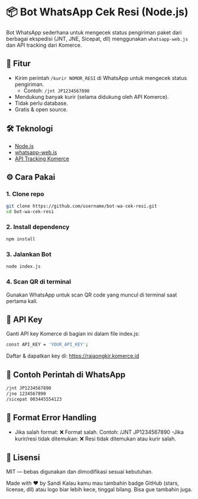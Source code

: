 # 📦 Bot WhatsApp Cek Resi (Node.js)

Bot WhatsApp sederhana untuk mengecek status pengiriman paket dari berbagai ekspedisi (JNT, JNE, Sicepat, dll) menggunakan `whatsapp-web.js` dan API tracking dari Komerce.

## 🚀 Fitur

- Kirim perintah `/kurir NOMOR_RESI` di WhatsApp untuk mengecek status pengiriman.
  - Contoh: `/jnt JP1234567890`
- Mendukung banyak kurir (selama didukung oleh API Komerce).
- Tidak perlu database.
- Gratis & open source.

## 🛠️ Teknologi

- [Node.js](https://nodejs.org/)
- [whatsapp-web.js](https://github.com/pedroslopez/whatsapp-web.js)
- [API Tracking Komerce](https://rajaongkir.komerce.id/api/v1/track/waybill)

## ⚙️ Cara Pakai

### 1. Clone repo

```bash
git clone https://github.com/username/bot-wa-cek-resi.git
cd bot-wa-cek-resi
```

### 2. Install dependency

```bash
npm install
```

### 3. Jalankan Bot
```bash
node index.js
```

### 4. Scan QR di terminal
Gunakan WhatsApp untuk scan QR code yang muncul di terminal saat pertama kali.

## 🔐 API Key
Ganti API key Komerce di bagian ini dalam file index.js:

```bash
const API_KEY = 'YOUR_API_KEY';
```
Daftar & dapatkan key di: https://rajaongkir.komerce.id

## 🧪 Contoh Perintah di WhatsApp

```bash
/jnt JP1234567890
/jne 1234567890
/sicepat 003445554123
```

## 🧠 Format Error Handling

- Jika salah format:
❌ Format salah. Contoh: /JNT JP1234567890
-Jika kurir/resi tidak ditemukan:
❌ Resi tidak ditemukan atau kurir salah.

## 📄 Lisensi
MIT — bebas digunakan dan dimodifikasi sesuai kebutuhan.

Made with ❤️ by Sandi
Kalau kamu mau tambahin badge GitHub (stars, license, dll) atau logo biar lebih kece, tinggal bilang. Bisa gue tambahin juga.
